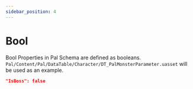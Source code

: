 ```yaml
---
sidebar_position: 4
---
```


# Bool

Bool Properties in Pal Schema are defined as booleans. `Pal/Content/Pal/DataTable/Character/DT_PalMonsterParameter.uasset` will be used as an example.

```json
"IsBoss": false
```